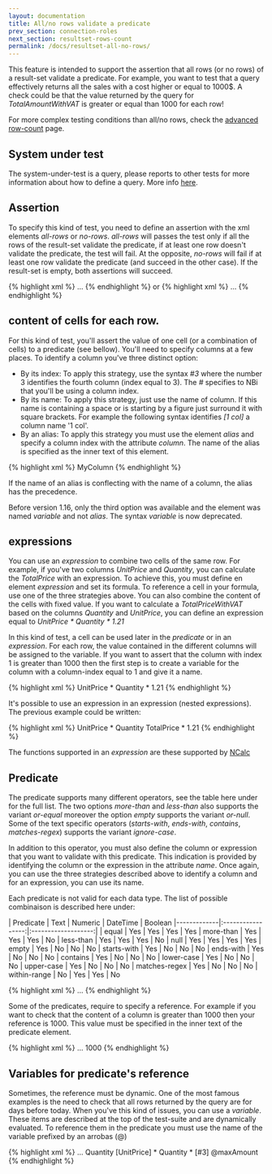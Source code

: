 ```yaml
---
layout: documentation
title: All/no rows validate a predicate
prev_section: connection-roles
next_section: resultset-rows-count
permalink: /docs/resultset-all-no-rows/
---
```

This feature is intended to support the assertion that all rows (or no rows) of a result-set validate a predicate. For example, you want to test that a query effectively returns all the sales with a cost higher or equal to 1000$. A check could be that the value returned by the query for *TotalAmountWithVAT* is greater or equal than 1000 for each row!

For more complex testing conditions than all/no rows, check the [advanced row-count](../resultset-rows-count-advanced/) page.

## System under test

The system-under-test is a query, please reports to other tests for more information about how to define a query. More info [here](/docs/compare-equivalence-resultsets).

## Assertion

To specify this kind of test, you need to define an assertion with the xml elements *all-rows* or *no-rows*. *all-rows* will passes the test only if all the rows of the result-set validate the predicate, if at least one row doesn't validate the predicate, the test will fail. At the opposite, *no-rows* will fail if at least one row validate the predicate (and succeed in the other case). If the result-set is empty, both assertions will succeed.

{% highlight xml %}
<assertion>
    <all-rows>
        ...
    </all-rows>
</assertion>
{% endhighlight %}
or
{% highlight xml %}
<assertion>
    <no-rows>
        ...
    </no-rows>
</assertion>
{% endhighlight %}

## content of cells for each row.

For this kind of test, you'll assert the value of one cell (or a combination of cells) to a predicate (see bellow). You'll need to specify columns at a few places. To identify a column you've three distinct option:

* By its index: To apply this strategy, use the syntax *#3* where the number 3 identifies the fourth column (index equal to 3). The *#* specifies to NBi that you'll be using a column index.
* By its name: To apply this strategy, just use the name of column. If this name is containing a space or is starting by a figure just surround it with square brackets. For example the following syntax identifies *[1 col]* a column name '1 col'.
* By an alias: To apply this strategy you must use the element *alias* and specify a column index with the attribute *column*. The name of the alias is specified as the inner text of this element.

{% highlight xml %}
<assertion>
    <no-rows>
        <alias column="1">MyColumn</alias>
    </no-rows>
</assertion>
{% endhighlight %}

If the name of an alias is conflecting with the name of a column, the alias has the precedence.

Before version 1.16, only the third option was available and the element was named *variable* and not *alias*. The syntax *variable* is now deprecated.

## expressions

You can use an *expression* to combine two cells of the same row. For example, if you've two columns *UnitPrice* and *Quantity*, you can calculate the *TotalPrice* with an expression. To achieve this, you must define en element *expression* and set its formula. To reference a cell in your formula, use one of the three strategies above. You can also combine the content of the cells with fixed value. If you want to calculate a *TotalPriceWithVAT* based on the columns *Quantity* and *UnitPrice*, you can define an expression equal to *UnitPrice * Quantity * 1.21*

In this kind of test, a cell can be used later in the *predicate* or in an *expression*. For each row, the value contained in the different columns will be assigned to the variable. If you want to assert that the column with index 1 is greater than 1000 then the first step is to create a variable for the column with a column-index equal to 1 and give it a name.

{% highlight xml %}
<assertion>
    <all-rows>
        <expression name="TotalPriceWithVAT">UnitPrice * Quantity * 1.21</variable>
    </all-rows>
</assertion>
{% endhighlight %}

It's possible to use an expression in an expression (nested expressions). The previous example could be written:

{% highlight xml %}
<assertion>
    <all-rows>
        <expression name="TotalPrice">UnitPrice * Quantity</variable>
        <expression name="TotalPriceWithVAT">TotalPrice * 1.21</variable>
    </all-rows>
</assertion>
{% endhighlight %}

The functions supported in an *expression* are these supported by [NCalc](https://ncalc.codeplex.com/wikipage?title=functions&referringTitle=Home)

## Predicate

The predicate supports many different operators, see the table here under for the full list. The two options *more-than* and *less-than* also supports the variant *or-equal* moreover the option *empty* supports the variant *or-null*. Some of the text specific operators (*starts-with*, *ends-with*, *contains*, *matches-regex*) supports the variant *ignore-case*.

In addition to this operator, you must also define the column or expression that you want to validate with this predicate. This indication is provided by identifying the column or the expression in the attribute *name*. Once again, you can use the three strategies described above to identify a column and for an expression, you can use its name.

Each predicate is not valid for each data type. The list of possible combinaison is described here under:

| Predicate | Text | Numeric | DateTime | Boolean 
|-------------|:-----------------:|:-------------------:|
| equal  | Yes | Yes | Yes | Yes
| more-than  | Yes | Yes | Yes | No
| less-than  | Yes | Yes | Yes | No
| null  | Yes | Yes | Yes | Yes
| empty  | Yes | No | No | No
| starts-with  | Yes | No | No | No
| ends-with  | Yes | No | No | No
| contains  | Yes | No | No | No
| lower-case  | Yes | No | No | No
| upper-case  | Yes | No | No | No
| matches-regex  | Yes | No | No | No
| within-range  | No | Yes | Yes | No

{% highlight xml %}
<assertion>
    <all-rows>
        ...
        <predicate name="FirstName">
           <upper-case>
        <predicate>
    </all-rows>
</assertion>
{% endhighlight %}

Some of the predicates, require to specify a reference. For example if you want to check that the content of a column is greater than 1000 then your reference is 1000. This value must be specified in the inner text of the predicate element.

{% highlight xml %}
<assertion>
    <all-rows>
        ...
        <predicate name="TotalPriceWithVAT">
           <more-than or-equal="true">1000<more-than>
        <predicate>
    </all-rows>
</assertion>
{% endhighlight %}

## Variables for predicate's reference

Sometimes, the reference must be dynamic. One of the most famous examples is the need to check that all rows returned by the query are for days before today. When you've this kind of issues, you can use a *variable*. These items are described at the top of the test-suite and are dynamically evaluated. To reference them in the predicate you must use the name of the variable prefixed by an arrobas (@)

{% highlight xml %}
<variables>
   <variable name="maxAmount">
      <script language="c-sharp">10*10*10</script>
   </variable>
</variables>
...
<assertion>
    <all-rows>
        <alias column-index="1">Quantity</variable>
        <expression name="TotalPriceWithVAT">[UnitPrice] * Quantity * [#3]</variable>
        <predicate name="TotalPriceWithVAT">
           <more-than or-equal="true">@maxAmount<more-than>
        <predicate>
    </all-rows>
</assertion>
{% endhighlight %}
